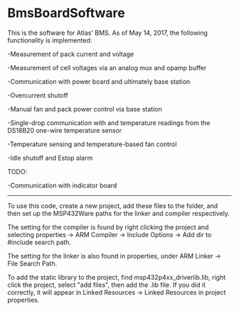 # BmsBoardSoftware
This is the software for Atlas' BMS. As of May 14, 2017, the following functionality is implemented:

-Measurement of pack current and voltage

-Measurement of cell voltages via an analog mux and opamp buffer

-Communication with power board and ultimately base station

-Overcurrent shutoff

-Manual fan and pack power control via base station

-Single-drop communication with and temperature readings from the DS18B20 one-wire temperature sensor

-Temperature sensing and temperature-based fan control

-Idle shutoff and Estop alarm   

TODO:

-Communication with indicator board

-----------------------------------------------------------------------------------------------------------------------------------------------------

To use this code, create a new project, add these files to the folder, and then set up the MSP432Ware paths for the linker and compiler respectively.

The setting for the compiler is found by right clicking the project and selecting properties -> ARM Compiler -> Include Options -> Add dir to #include search path.

The setting for the linker is also found in properties, under ARM Linker -> File Search Path.

To add the static library to the project, find msp432p4xx_driverlib.lib, right click the project, select "add files", then add the .lib file. 
If you did it correctly, it will appear in Linked Resources -> Linked Resources in project properties.

